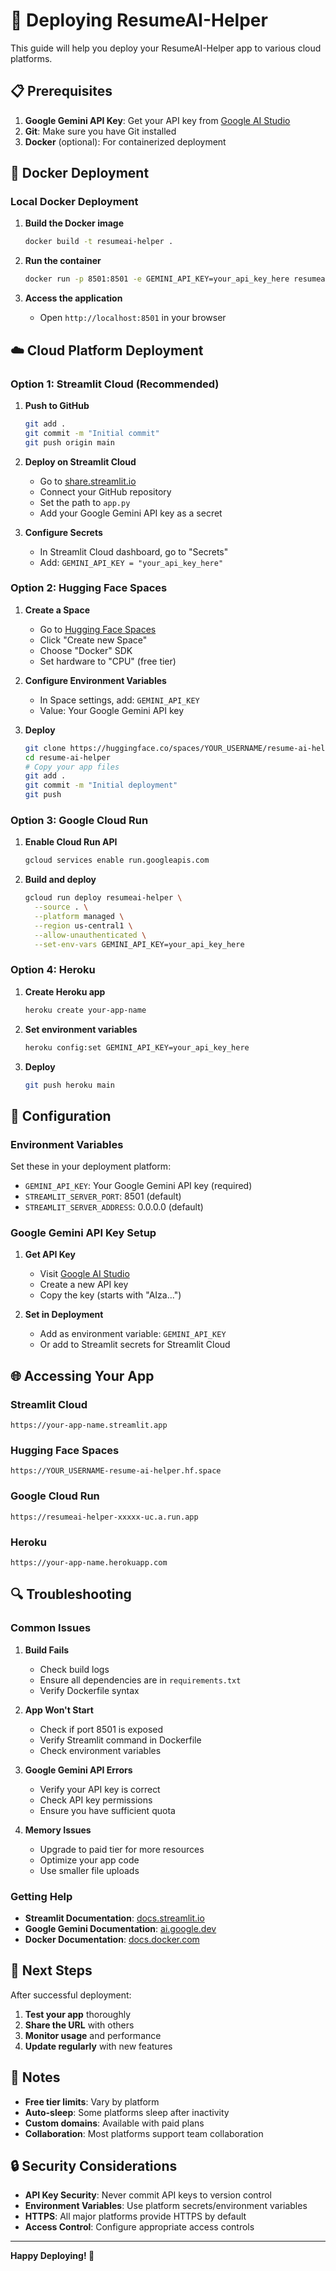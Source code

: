 # 🚀 Deploying ResumeAI-Helper

This guide will help you deploy your ResumeAI-Helper app to various cloud platforms.

## 📋 Prerequisites

1. **Google Gemini API Key**: Get your API key from [Google AI Studio](https://makersuite.google.com/app/apikey)
2. **Git**: Make sure you have Git installed
3. **Docker** (optional): For containerized deployment

## 🐳 Docker Deployment

### Local Docker Deployment

1. **Build the Docker image**
   ```bash
   docker build -t resumeai-helper .
   ```

2. **Run the container**
   ```bash
   docker run -p 8501:8501 -e GEMINI_API_KEY=your_api_key_here resumeai-helper
   ```

3. **Access the application**
   - Open `http://localhost:8501` in your browser

## ☁️ Cloud Platform Deployment

### Option 1: Streamlit Cloud (Recommended)

1. **Push to GitHub**
   ```bash
   git add .
   git commit -m "Initial commit"
   git push origin main
   ```

2. **Deploy on Streamlit Cloud**
   - Go to [share.streamlit.io](https://share.streamlit.io)
   - Connect your GitHub repository
   - Set the path to `app.py`
   - Add your Google Gemini API key as a secret

3. **Configure Secrets**
   - In Streamlit Cloud dashboard, go to "Secrets"
   - Add: `GEMINI_API_KEY = "your_api_key_here"`

### Option 2: Hugging Face Spaces

1. **Create a Space**
   - Go to [Hugging Face Spaces](https://huggingface.co/spaces)
   - Click "Create new Space"
   - Choose "Docker" SDK
   - Set hardware to "CPU" (free tier)

2. **Configure Environment Variables**
   - In Space settings, add: `GEMINI_API_KEY`
   - Value: Your Google Gemini API key

3. **Deploy**
   ```bash
   git clone https://huggingface.co/spaces/YOUR_USERNAME/resume-ai-helper
   cd resume-ai-helper
   # Copy your app files
   git add .
   git commit -m "Initial deployment"
   git push
   ```

### Option 3: Google Cloud Run

1. **Enable Cloud Run API**
   ```bash
   gcloud services enable run.googleapis.com
   ```

2. **Build and deploy**
   ```bash
   gcloud run deploy resumeai-helper \
     --source . \
     --platform managed \
     --region us-central1 \
     --allow-unauthenticated \
     --set-env-vars GEMINI_API_KEY=your_api_key_here
   ```

### Option 4: Heroku

1. **Create Heroku app**
   ```bash
   heroku create your-app-name
   ```

2. **Set environment variables**
   ```bash
   heroku config:set GEMINI_API_KEY=your_api_key_here
   ```

3. **Deploy**
   ```bash
   git push heroku main
   ```

## 🔧 Configuration

### Environment Variables

Set these in your deployment platform:

- `GEMINI_API_KEY`: Your Google Gemini API key (required)
- `STREAMLIT_SERVER_PORT`: 8501 (default)
- `STREAMLIT_SERVER_ADDRESS`: 0.0.0.0 (default)

### Google Gemini API Key Setup

1. **Get API Key**
   - Visit [Google AI Studio](https://makersuite.google.com/app/apikey)
   - Create a new API key
   - Copy the key (starts with "AIza...")

2. **Set in Deployment**
   - Add as environment variable: `GEMINI_API_KEY`
   - Or add to Streamlit secrets for Streamlit Cloud

## 🌐 Accessing Your App

### Streamlit Cloud
```
https://your-app-name.streamlit.app
```

### Hugging Face Spaces
```
https://YOUR_USERNAME-resume-ai-helper.hf.space
```

### Google Cloud Run
```
https://resumeai-helper-xxxxx-uc.a.run.app
```

### Heroku
```
https://your-app-name.herokuapp.com
```

## 🔍 Troubleshooting

### Common Issues

1. **Build Fails**
   - Check build logs
   - Ensure all dependencies are in `requirements.txt`
   - Verify Dockerfile syntax

2. **App Won't Start**
   - Check if port 8501 is exposed
   - Verify Streamlit command in Dockerfile
   - Check environment variables

3. **Google Gemini API Errors**
   - Verify your API key is correct
   - Check API key permissions
   - Ensure you have sufficient quota

4. **Memory Issues**
   - Upgrade to paid tier for more resources
   - Optimize your app code
   - Use smaller file uploads

### Getting Help

- **Streamlit Documentation**: [docs.streamlit.io](https://docs.streamlit.io)
- **Google Gemini Documentation**: [ai.google.dev](https://ai.google.dev)
- **Docker Documentation**: [docs.docker.com](https://docs.docker.com)

## 🎯 Next Steps

After successful deployment:

1. **Test your app** thoroughly
2. **Share the URL** with others
3. **Monitor usage** and performance
4. **Update regularly** with new features

## 📝 Notes

- **Free tier limits**: Vary by platform
- **Auto-sleep**: Some platforms sleep after inactivity
- **Custom domains**: Available with paid plans
- **Collaboration**: Most platforms support team collaboration

## 🔒 Security Considerations

- **API Key Security**: Never commit API keys to version control
- **Environment Variables**: Use platform secrets/environment variables
- **HTTPS**: All major platforms provide HTTPS by default
- **Access Control**: Configure appropriate access controls

---

**Happy Deploying! 🚀** 